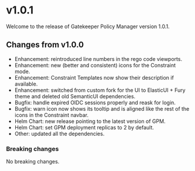 # v1.0.1

Welcome to the release of Gatekeeper Policy Manager version 1.0.1.

## Changes from v1.0.0

- Enhancement: reintroduced line numbers in the rego code viewports.
- Enhancement: new (better and consistent) icons for the Constraint mode.
- Enhancement: Constraint Templates now show their description if available.
- Enhancement: switched from custom fork for the UI to ElasticUI + Fury theme and deleted old SemanticUI dependencies.
- Bugfix: handle expired OIDC sessions properly and reask for login.
- Bugfix: warn icon now shows its tooltip and is aligned like the rest of the icons in the Constraint navbar.
- Helm Chart: new release pointing to the latest version of GPM.
- Helm Chart: set GPM deployment replicas to 2 by default.
- Other: updated all the dependencies.

### Breaking changes

No breaking changes.
